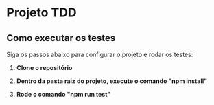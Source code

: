 # Projeto TDD

## Como executar os testes

Siga os passos abaixo para configurar o projeto e rodar os testes:

1. **Clone o repositório**

2. **Dentro da pasta raiz do projeto, execute o comando "npm install"**
   
3. **Rode o comando "npm run test"**
